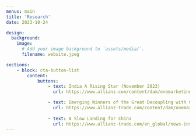 ```yaml
---
menus: main
title: 'Research'
date: 2023-10-24

design:
  background:
    image:
      # Add your image background to `assets/media/`.
      filename: website.jpeg

sections:
    - block: cta-button-list
        content:
            buttons:
                - text: India A Rising Star (November 2023)
                  url: https://www.allianz.com/content/dam/onemarketing/azcom/Allianz_com/economic-research/publications/specials/en/2023/november/2023-11-09-India-AZ.pdf

                - text: Emerging Winners of the Great Decoupling with China
                  url: https://www.allianz-trade.com/content/dam/onemarketing/aztrade/allianz-trade_com/en_gl/erd/publications/pdf/2023_11_24_what_to_watch.pdf
          
                - text: A Slow Landing for China
                  url: https://www.allianz-trade.com/en_global/news-insights/economic-insights/china-landing.html
---
```

